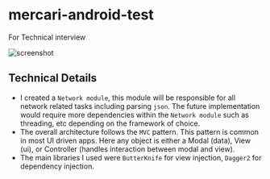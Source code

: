 # mercari-android-test
For Technical interview 

![screenshot](https://preview.ibb.co/fst4d5/Screen_Shot_2017_05_05_at_2_56_26_PM.png)

## Technical Details
- I created a `Network module`, this module will be responsible for all network related tasks including parsing `json`. The future implementation would require more dependencies within the `Network module` such as threading, etc depending on the framework of choice.
- The overall architecture follows the `MVC` pattern. This pattern is common in most UI driven apps. Here any object is either a Modal (data), View (ui), or Controller (handles interaction between modal and view).
- The main libraries I used were `ButterKnife` for view injection, `Dagger2` for dependency injection.